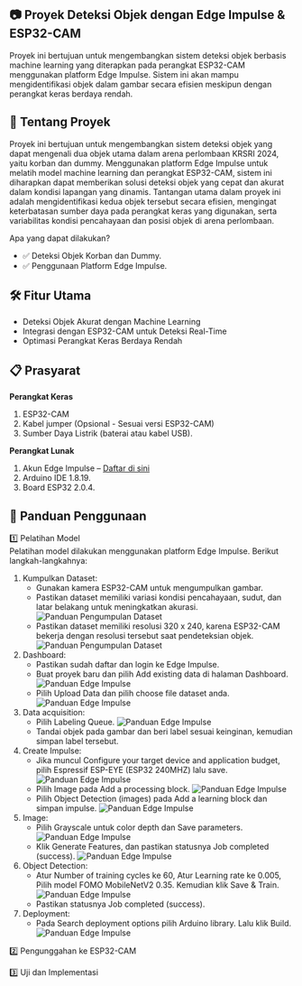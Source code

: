 ## 📷 Proyek Deteksi Objek dengan Edge Impulse & ESP32-CAM
Proyek ini bertujuan untuk mengembangkan sistem deteksi objek berbasis machine learning yang diterapkan pada perangkat ESP32-CAM menggunakan platform Edge Impulse. Sistem ini akan mampu mengidentifikasi objek dalam gambar secara efisien meskipun dengan perangkat keras berdaya rendah.

## 🚀 Tentang Proyek
Proyek ini bertujuan untuk mengembangkan sistem deteksi objek yang dapat mengenali dua objek utama dalam arena perlombaan KRSRI 2024, yaitu korban dan dummy. Menggunakan platform Edge Impulse untuk melatih model machine learning dan perangkat ESP32-CAM, sistem ini diharapkan dapat memberikan solusi deteksi objek yang cepat dan akurat dalam kondisi lapangan yang dinamis. Tantangan utama dalam proyek ini adalah mengidentifikasi kedua objek tersebut secara efisien, mengingat keterbatasan sumber daya pada perangkat keras yang digunakan, serta variabilitas kondisi pencahayaan dan posisi objek di arena perlombaan.

Apa yang dapat dilakukan?
- ✅ Deteksi Objek Korban dan Dummy.
- ✅ Penggunaan Platform Edge Impulse.

## 🛠️ Fitur Utama
- Deteksi Objek Akurat dengan Machine Learning
- Integrasi dengan ESP32-CAM untuk Deteksi Real-Time
- Optimasi Perangkat Keras Berdaya Rendah

## 📋 Prasyarat
**Perangkat Keras**
1. ESP32-CAM
2. Kabel jumper (Opsional - Sesuai versi ESP32-CAM)
3. Sumber Daya Listrik (baterai atau kabel USB).

**Perangkat Lunak**
1. Akun Edge Impulse – [Daftar di sini](https://www.edgeimpulse.com)
2. Arduino IDE 1.8.19.
3. Board ESP32 2.0.4.

## 📖 Panduan Penggunaan
1️⃣ Pelatihan Model  
Pelatihan model dilakukan menggunakan platform Edge Impulse. Berikut langkah-langkahnya:
1. Kumpulkan Dataset:
    - Gunakan kamera ESP32-CAM untuk mengumpulkan gambar.
    - Pastikan dataset memiliki variasi kondisi pencahayaan, sudut, dan latar belakang untuk meningkatkan akurasi.
      ![Panduan Pengumpulan Dataset](./Documentation/images/Panduan_pengumpulan_dataset/1.1.jpg "Langkah 1.1 Pengumpulan Dataset")
    - Pastikan dataset memiliki resolusi 320 x 240, karena ESP32-CAM bekerja dengan resolusi tersebut saat pendeteksian objek.
      ![Panduan Pengumpulan Dataset](./Documentation/images/Panduan_pengumpulan_dataset/1.2.jpg "Langkah 1.2 Pengumpulan Dataset")
2. Dashboard:
    - Pastikan sudah daftar dan login ke Edge Impulse.
    - Buat proyek baru dan pilih Add existing data di halaman Dashboard.
      ![Panduan Edge Impulse](./Documentation/images/Panduan_edge_impulse/2.3.jpg "Langkah 2.3 Edge Impulse")
    - Pilih Upload Data dan pilih choose file dataset anda.
      ![Panduan Edge Impulse](./Documentation/images/Panduan_edge_impulse/2.4.jpg "Langkah 2.4 Edge Impulse")
3. Data acquisition:
    - Pilih Labeling Queue.
      ![Panduan Edge Impulse](./Documentation/images/Panduan_edge_impulse/2.5.jpg "Langkah 2.5 Edge Impulse")
    - Tandai objek pada gambar dan beri label sesuai keinginan, kemudian simpan label tersebut.
5. Create Impulse:
    - Jika muncul Configure your target device and application budget, pilih Espressif ESP-EYE (ESP32 240MHZ) lalu save.
      ![Panduan Edge Impulse](./Documentation/images/Panduan_edge_impulse/2.6.jpg "Langkah 2.6 Edge Impulse")
    - Pilih Image pada Add a processing block.
      ![Panduan Edge Impulse](./Documentation/images/Panduan_edge_impulse/2.7.jpg "Langkah 2.7 Edge Impulse")
    - Pilih Object Detection (images) pada Add a learning block dan simpan impulse.
      ![Panduan Edge Impulse](./Documentation/images/Panduan_edge_impulse/2.8.jpg "Langkah 2.8 Edge Impulse")
7. Image:
    - Pilih Grayscale untuk color depth dan Save parameters.
      ![Panduan Edge Impulse](./Documentation/images/Panduan_edge_impulse/2.9.jpg "Langkah 2.9 Edge Impulse")
    - Klik Generate Features, dan pastikan statusnya Job completed (success).
      ![Panduan Edge Impulse](./Documentation/images/Panduan_edge_impulse/2.11.jpg "Langkah 2.11 Edge Impulse")
8. Object Detection:
    - Atur Number of training cycles ke 60, Atur Learning rate ke 0.005, Pilih model FOMO MobileNetV2 0.35. Kemudian klik Save & Train.
      ![Panduan Edge Impulse](./Documentation/images/Panduan_edge_impulse/2.12.jpg "Langkah 2.12 Edge Impulse")
    - Pastikan statusnya Job completed (success).
9. Deployment:
    - Pada Search deployment options pilih Arduino library. Lalu klik Build.
      ![Panduan Edge Impulse](./Documentation/images/Panduan_edge_impulse/2.13.jpg "Langkah 2.13 Edge Impulse")

2️⃣ Pengunggahan ke ESP32-CAM

3️⃣ Uji dan Implementasi
